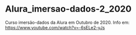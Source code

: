 # Alura_imersao-dados-2_2020
Curso imersão-dados da Alura em Outubro de 2020. 
Info em: 
https://www.youtube.com/watch?v=-6sELe2-yJs
